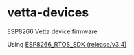 # vetta-devices
ESP8266 Vetta device firmware

Using [ESP8266_RTOS_SDK (release/v3.4)](https://github.com/espressif/ESP8266_RTOS_SDK/tree/release/v3.4)
